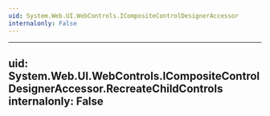 ```yaml
---
uid: System.Web.UI.WebControls.ICompositeControlDesignerAccessor
internalonly: False
---
```


---
uid: System.Web.UI.WebControls.ICompositeControlDesignerAccessor.RecreateChildControls
internalonly: False
---
